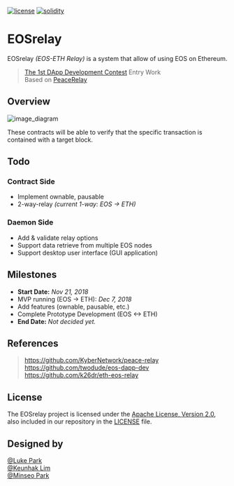 [![license](https://img.shields.io/badge/license-Apache%202.0-blue.svg)](https://opensource.org/licenses/Apache-2.0)
[![solidity](https://img.shields.io/badge/solidity-0.4.21-brown.svg)](https://img.shields.io/badge/solidity-0.4.21-brown.svg)   

# EOSrelay
EOSrelay
*(EOS-ETH Relay)*
is a system that allow of using EOS on Ethereum.   
> [The 1st DApp Development Contest](https://medium.com/eosys/the-1st-dapp-contest-d2b714a90adc) Entry Work   
> Based on [PeaceRelay](https://github.com/KyberNetwork/peace-relay)   

## Overview
![image_diagram](https://github.com/twodude/EOSrelay/blob/master/images/diagram.png)

These contracts will be able to verify that the specific transaction is contained with a target block.   

## Todo
### Contract Side
* Implement ownable, pausable
* 2-way-relay
*(current 1-way: EOS -> ETH)*

### Daemon Side
* Add & validate relay options
* Support data retrieve from multiple EOS nodes
* Support desktop user interface (GUI application) 

## Milestones
- **Start Date:**
*Nov 21, 2018*   
- MVP running (EOS -> ETH):
*Dec 7, 2018*   
- Add features (ownable, pausable, etc.)   
- Complete Prototype Development (EOS <-> ETH)   
- **End Date:**
*Not decided yet.*

## References
> https://github.com/KyberNetwork/peace-relay   
> https://github.com/twodude/eos-dapp-dev   
> https://github.com/k26dr/eth-eos-relay   

## License
The EOSrelay project is licensed under the [Apache License, Version 2.0](https://opensource.org/licenses/Apache-2.0), also included in our repository in the [LICENSE](https://github.com/twodude/EOSrelay) file.

## Designed by
[@Luke Park](https://github.com/twodude)   
[@Keunhak Lim](https://github.com/limkeunhak)   
[@Minseo Park](https://github.com/finchparker)   

